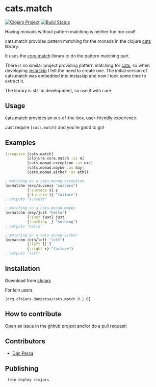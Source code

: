 # cats.match

[![Clojars Project](https://img.shields.io/clojars/v/org.clojars.danpersa/cats.match.svg)](https://clojars.org/org.clojars.danpersa/cats.match)
[![Build Status](https://travis-ci.org/zalando/cats.match.svg?branch=master)](https://travis-ci.org/zalando/cats.match)

Having monads without pattern matching is neither fun nor cool!

cats.match provides pattern matching for the monads in the clojure [cats](http://funcool.github.io/cats/latest/) library.

It uses the [core.match](https://github.com/clojure/core.match) library to do the pattern matching part.

There is no similar project providing pattern matching for [cats](http://funcool.github.io/cats/latest/), so when developing [instaskip](https://github.com/zalando-incubator/instaskip) I felt the need to create one.
The initial version of cats.match was embedded into instaskip and now I took some time to extract it.

The library is still in development, so use it with care.

## Usage
cats.match provides an out-of-the-box, user-friendly experience.

Just require `[cats.match]` and you're good to go!

## Examples
```clojure
(:require [cats.match]
          [clojure.core.match :as m]
          [cats.monad.exception :as exc]
          [cats.monad.maybe :as may]
          [cats.monad.either :as eth])

; matching on a cats.monad.exception
(m/matchm (exc/success "success")
          {:success s} s
          {:failure f} "failure")
; outputs "success"

; matching on a cats.monad.maybe
(m/matchm (may/just "hello")
          {:just just} just
          {:nothing _} "nothing")
; outputs "hello"

; matching on a cats.monad.either
(m/matchm (eth/left "left")
          {:left l} l
          {:right r} "failure")
; outputs "left"
```

## Installation

Download from [clojars](https://clojars.org/org.clojars.danpersa/cats.match)

For lein users

    [org.clojars.danpersa/cats.match 0.1.0]

## How to contribute

Open an issue in the github project and/or do a pull request!

## Contributors

- [Dan Persa](https://twitter.com/danpersa)

## Publishing

     lein deploy clojars
